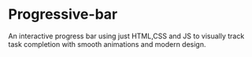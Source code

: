 # Progressive-bar
An interactive progress bar using just HTML,CSS and JS to visually track task completion with smooth animations and modern design.

